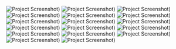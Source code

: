 ![Project Screenshot](./images/1.png))
![Project Screenshot](./images/2.png))
![Project Screenshot](./images/3.png))
![Project Screenshot](./images/4.png))
![Project Screenshot](./images/5.png))
![Project Screenshot](./images/6.png))
![Project Screenshot](./images/7.png))
![Project Screenshot](./images/8.png))
![Project Screenshot](./images/9.png))
![Project Screenshot](./images/10.png))
![Project Screenshot](./images/11.png))
![Project Screenshot](./images/12.png))
![Project Screenshot](./images/13.png))
![Project Screenshot](./images/14.png))
![Project Screenshot](./images/15.png))
![Project Screenshot](./images/16.png))
![Project Screenshot](./images/17.png))
